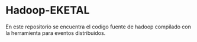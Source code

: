 # Hadoop-EKETAL
En este repositorio se encuentra el codigo fuente de hadoop compilado con la herramienta para eventos distribuidos.
